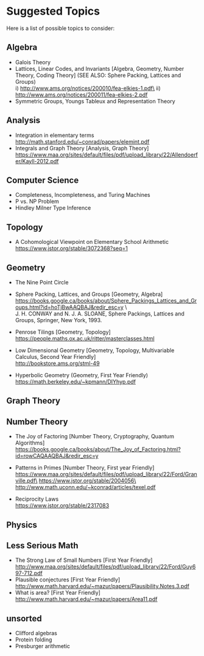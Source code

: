 # Suggested Topics

Here is a list of possible topics to consider:

## Algebra

- Galois Theory
- Lattices,  Linear Codes, and Invariants [Algebra, Geometry, Number Theory, Coding Theory] (SEE ALSO: Sphere Packing, Lattices and Groups)\
                              i) http://www.ams.org/notices/200010/fea-elkies-1.pdf\
                             ii) http://www.ams.org/notices/200011/fea-elkies-2.pdf
- Symmetric Groups, Youngs Tableux and Representation Theory                              

## Analysis
- Integration in elementary terms 
  http://math.stanford.edu/~conrad/papers/elemint.pdf
- Integrals and Graph Theory [Analysis, Graph Theory]
 https://www.maa.org/sites/default/files/pdf/upload_library/22/Allendoerfer/Kayll-2012.pdf



## Computer Science

- Completeness, Incompleteness, and Turing Machines
- P vs. NP Problem
- Hindley Milner Type Inference
## Topology

- A Cohomological Viewpoint on Elementary School Arithmetic
  https://www.jstor.org/stable/3072368?seq=1

## Geometry

- The Nine Point Circle
- Sphere Packing, Lattices, and Groups [Geometry, Algebra]
    https://books.google.ca/books/about/Sphere_Packings_Lattices_and_Groups.html?id=hoTjBwAAQBAJ&redir_esc=y \    
    J. H. CONWAY and N. J. A. SLOANE, Sphere Packings, Lattices and Groups, Springer, New York, 1993.
    
- Penrose Tilings [Geometry, Topology]\
  https://people.maths.ox.ac.uk/ritter/masterclasses.html
  
- Low Dimensional Geometry [Geometry, Topology, Multivariable Calculus, Second Year Friendly]\
  http://bookstore.ams.org/stml-49
  
- Hyperbolic Geometry (Geometry, First Year Friendly)\
 https://math.berkeley.edu/~kpmann/DIYhyp.pdf

## Graph Theory

## Number Theory

- The Joy of Factoring [Number Theory, Cryptography, Quantum Algorithms]
   https://books.google.ca/books/about/The_Joy_of_Factoring.html?id=rowCAQAAQBAJ&redir_esc=y
- Patterns in Primes [Number Theory, First year Friendly]\
                             https://www.maa.org/sites/default/files/pdf/upload_library/22/Ford/Granville.pdf\
                            https://www.jstor.org/stable/2004056\
                            http://www.math.uconn.edu/~kconrad/articles/texel.pdf
                            
- Reciprocity Laws \
  https://www.jstor.org/stable/2317083

## Physics

## Less Serious Math
- The Strong Law of Small Numbers [First Year Friendly]
 http://www.maa.org/sites/default/files/pdf/upload_library/22/Ford/Guy697-712.pdf
- Plausible conjectures [First Year Friendly]
 http://www.math.harvard.edu/~mazur/papers/Plausibility.Notes.3.pdf
- What is area? [First Year Friendly]
 http://www.math.harvard.edu/~mazur/papers/Area11.pdf

## unsorted

- Clifford algebras
- Protein folding
- Presburger arithmetic
